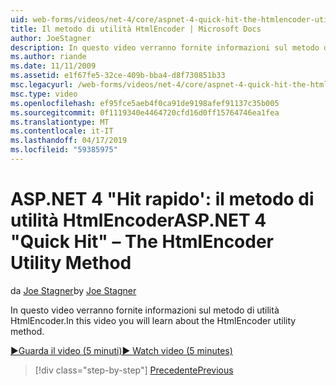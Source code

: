 ```yaml
---
uid: web-forms/videos/net-4/core/aspnet-4-quick-hit-the-htmlencoder-utility-method
title: Il metodo di utilità HtmlEncoder | Microsoft Docs
author: JoeStagner
description: In questo video verranno fornite informazioni sul metodo di utilità HtmlEncoder.
ms.author: riande
ms.date: 11/11/2009
ms.assetid: e1f67fe5-32ce-409b-bba4-d8f730851b33
msc.legacyurl: /web-forms/videos/net-4/core/aspnet-4-quick-hit-the-htmlencoder-utility-method
msc.type: video
ms.openlocfilehash: ef95fce5aeb4f0ca91de9198afef91137c35b005
ms.sourcegitcommit: 0f1119340e4464720cfd16d0ff15764746ea1fea
ms.translationtype: MT
ms.contentlocale: it-IT
ms.lasthandoff: 04/17/2019
ms.locfileid: "59385975"
---
```

# <a name="aspnet-4-quick-hit--the-htmlencoder-utility-method"></a><span data-ttu-id="f61ec-103">ASP.NET 4 "Hit rapido': il metodo di utilità HtmlEncoder</span><span class="sxs-lookup"><span data-stu-id="f61ec-103">ASP.NET 4 "Quick Hit" – The HtmlEncoder Utility Method</span></span>

<span data-ttu-id="f61ec-104">da [Joe Stagner](https://github.com/JoeStagner)</span><span class="sxs-lookup"><span data-stu-id="f61ec-104">by [Joe Stagner](https://github.com/JoeStagner)</span></span>

<span data-ttu-id="f61ec-105">In questo video verranno fornite informazioni sul metodo di utilità HtmlEncoder.</span><span class="sxs-lookup"><span data-stu-id="f61ec-105">In this video you will learn about the HtmlEncoder utility method.</span></span>

[<span data-ttu-id="f61ec-106">&#9654;Guarda il video (5 minuti)</span><span class="sxs-lookup"><span data-stu-id="f61ec-106">&#9654; Watch video (5 minutes)</span></span>](https://channel9.msdn.com/Blogs/ASP-NET-Site-Videos/aspnet-4-quick-hit-the-htmlencoder-utility-method)

> [!div class="step-by-step"]
> [<span data-ttu-id="f61ec-107">Precedente</span><span class="sxs-lookup"><span data-stu-id="f61ec-107">Previous</span></span>](aspnet-4-quick-hit-predictable-client-ids.md)
